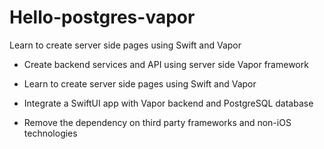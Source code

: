 # Hello-postgres-vapor
Learn to create server side pages using Swift and Vapor

* Create backend services and API using server side Vapor framework

* Learn to create server side pages using Swift and Vapor

* Integrate a SwiftUI app with Vapor backend and PostgreSQL database

* Remove the dependency on third party frameworks and non-iOS technologies 

